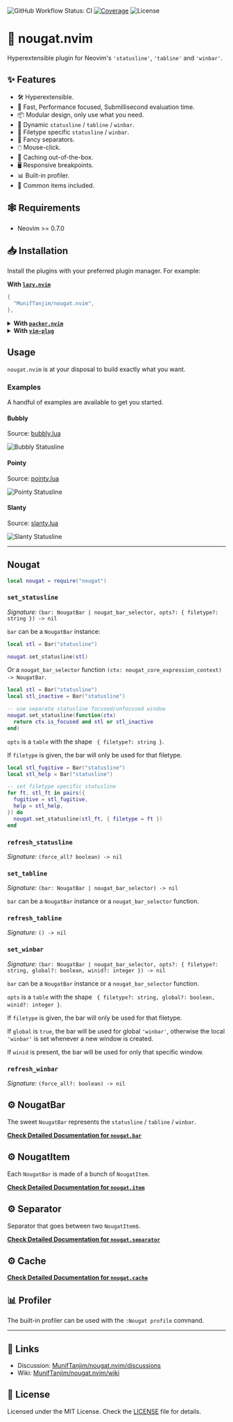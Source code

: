 ![GitHub Workflow Status: CI](https://img.shields.io/github/actions/workflow/status/MunifTanjim/nougat.nvim/ci.yml?branch=main&label=CI&style=for-the-badge)
[![Coverage](https://img.shields.io/codecov/c/gh/MunifTanjim/nougat.nvim/main?style=for-the-badge)](https://codecov.io/gh/MunifTanjim/nougat.nvim)
![License](https://img.shields.io/github/license/MunifTanjim/nougat.nvim?color=%231385D0&style=for-the-badge)

# :chocolate_bar: nougat.nvim

Hyperextensible plugin for Neovim's `'statusline'`, `'tabline'` and `'winbar'`.

## :sparkles: Features

- :hammer_and_wrench: Hyperextensible.
- :rocket: Fast, Performance focused, Submillisecond evaluation time.
- :package: Modular design, only use what you need.
- :crystal_ball: Dynamic `statusline` / `tabline` / `winbar`.
- :page_with_curl: Filetype specific `statusline` / `winbar`.
- :nail_care: Fancy separators.
- :computer_mouse: Mouse-click.
- :briefcase: Caching out-of-the-box.
- :desktop_computer: Responsive breakpoints.
- :bar_chart: Built-in profiler.
- :peanuts: Common items included.

## :spider_web: Requirements

- Neovim >= 0.7.0

## :inbox_tray: Installation

Install the plugins with your preferred plugin manager. For example:

**With [`lazy.nvim`](https://github.com/folke/lazy.nvim)**

```lua
{
  "MunifTanjim/nougat.nvim",
},
```

<details>
<summary>
<strong>With <a href="https://github.com/wbthomason/packer.nvim"><code>packer.nvim</code></a></strong>
</summary>

```lua
use({
  "MunifTanjim/nougat.nvim",
})
```
</details>

<details>
<summary>
<strong>With <a href="https://github.com/junegunn/vim-plug"><code>vim-plug</code></a></strong>
</summary>

```vim
Plug 'MunifTanjim/nougat.nvim'
```
</details>

## Usage

`nougat.nvim` is at your disposal to build exactly what you want.

### Examples

A handful of examples are available to get you started.

#### Bubbly

Source: [bubbly.lua](examples/bubbly.lua)

![Bubbly Statusline](https://github.com/MunifTanjim/nougat.nvim/wiki/media/bubbly-statusline.png)

#### Pointy

Source: [pointy.lua](examples/pointy.lua)

![Pointy Statusline](https://github.com/MunifTanjim/nougat.nvim/wiki/media/pointy-statusline.png)

#### Slanty

Source: [slanty.lua](examples/slanty.lua)

![Slanty Statusline](https://github.com/MunifTanjim/nougat.nvim/wiki/media/slanty-statusline.png)

---

## Nougat

```lua
local nougat = require("nougat")
```

### `set_statusline`

_Signature:_ `(bar: NougatBar | nougat_bar_selector, opts?: { filetype?: string }) -> nil`

`bar` can be a `NougatBar` instance:

```lua
local stl = Bar("statusline")

nougat.set_statusline(stl)
```

Or a `nougat_bar_selector` function `(ctx: nougat_core_expression_context) -> NougatBar`.

```lua
local stl = Bar("statusline")
local stl_inactive = Bar("statusline")

-- use separate statusline focused/unfocused window
nougat.set_statusline(function(ctx)
  return ctx.is_focused and stl or stl_inactive
end)
```

`opts` is a `table` with the shape ` { filetype?: string }`.

If `filetype` is given, the bar will only be used for that filetype.

```lua
local stl_fugitive = Bar("statusline")
local stl_help = Bar("statusline")

-- set filetype specific statusline
for ft, stl_ft in pairs({
  fugitive = stl_fugitive,
  help = stl_help,
}) do
  nougat.set_statusline(stl_ft, { filetype = ft })
end
```

### `refresh_statusline`

_Signature:_ `(force_all? boolean) -> nil`

### `set_tabline`

_Signature:_ `(bar: NougatBar | nougat_bar_selector) -> nil`

`bar` can be a `NougatBar` instance or a `nougat_bar_selector` function.

### `refresh_tabline`

_Signature:_ `() -> nil`

### `set_winbar`

_Signature:_ `(bar: NougatBar | nougat_bar_selector, opts?: { filetype?: string, global?: boolean, winid?: integer }) -> nil`

`bar` can be a `NougatBar` instance or a `nougat_bar_selector` function.

`opts` is a `table` with the shape ` { filetype?: string, global?: boolean, winid?: integer }`.

If `filetype` is given, the bar will only be used for that filetype.

If `global` is `true`, the bar will be used for global `'winbar'`, otherwise the local `'winbar'` is set whenever a new window is created.

If `winid` is present, the bar will be used for only that specific window.

### `refresh_winbar`

_Signature:_ `(force_all?: boolean) -> nil`

## :gear: NougatBar

The sweet `NougatBar` represents the `statusline` / `tabline` / `winbar`.

**[Check Detailed Documentation for `nougat.bar`](lua/nougat/bar)**

## :gear: NougatItem

Each `NougatBar` is made of a bunch of `NougatItem`.

**[Check Detailed Documentation for `nougat.item`](lua/nougat/item)**

## :gear: Separator

Separator that goes between two `NougatItem`s.

**[Check Detailed Documentation for `nougat.separator`](lua/nougat/separator)**

## :gear: Cache

**[Check Detailed Documentation for `nougat.cache`](lua/nougat/cache)**

## :bar_chart: Profiler

The built-in profiler can be used with the `:Nougat profile` command.

---

## :notebook: Links

- Discussion: [MunifTanjim/nougat.nvim/discussions](https://github.com/MunifTanjim/nougat.nvim/discussions)
- Wiki: [MunifTanjim/nougat.nvim/wiki](https://github.com/MunifTanjim/nougat.nvim/wiki)

## :scroll: License

Licensed under the MIT License. Check the [LICENSE](./LICENSE) file for details.
